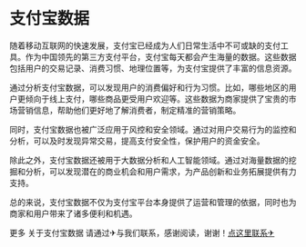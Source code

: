 # 支付宝数据

随着移动互联网的快速发展，支付宝已经成为人们日常生活中不可或缺的支付工具。作为中国领先的第三方支付平台，支付宝每天都会产生海量的数据。这些数据包括用户的交易记录、消费习惯、地理位置等，为支付宝提供了丰富的信息资源。

通过分析支付宝数据，可以发现用户的消费偏好和行为习惯。比如，哪些地区的用户更倾向于线上支付，哪些商品更受用户欢迎等。这些数据为商家提供了宝贵的市场营销信息，帮助他们更好地了解消费者，制定精准的营销策略。

同时，支付宝数据也被广泛应用于风控和安全领域。通过对用户交易行为的监控和分析，可以及时发现异常交易，提高支付安全性，保护用户的资金安全。

除此之外，支付宝数据还被用于大数据分析和人工智能领域。通过对海量数据的挖掘和分析，可以发现潜在的商业机会和用户需求，为产品创新和业务拓展提供有力支持。

总的来说，支付宝数据不仅为支付宝平台本身提供了运营和管理的依据，同时也为商家和用户带来了诸多便利和机遇。

更多 关于支付宝数据 请通过✈与我们联系，感谢阅读，谢谢！[点这里联系✈](https://lm.k02.cc)